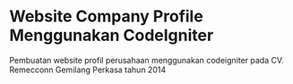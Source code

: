 # Website Company Profile Menggunakan CodeIgniter
Pembuatan website profil perusahaan menggunakan codeigniter pada CV. Remecconn Gemilang Perkasa tahun 2014
